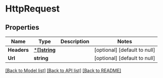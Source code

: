 # HttpRequest

## Properties
Name | Type | Description | Notes
------------ | ------------- | ------------- | -------------
**Headers** | [***[]string**](array.md) |  | [optional] [default to null]
**Url** | **string** |  | [optional] [default to null]

[[Back to Model list]](../README.md#documentation-for-models) [[Back to API list]](../README.md#documentation-for-api-endpoints) [[Back to README]](../README.md)

